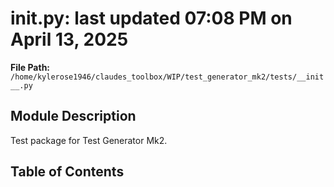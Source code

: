 # __init__.py: last updated 07:08 PM on April 13, 2025

**File Path:** `/home/kylerose1946/claudes_toolbox/WIP/test_generator_mk2/tests/__init__.py`

## Module Description

Test package for Test Generator Mk2.

## Table of Contents
